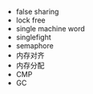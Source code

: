 - false sharing
- lock free
- single machine word
- singlefight
- semaphore
- 内存对齐
- 内存分配
- CMP
- GC

